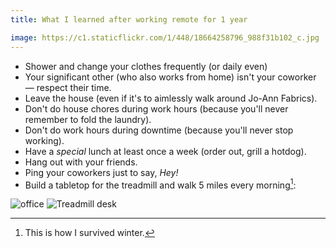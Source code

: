 ```yaml
---
title: What I learned after working remote for 1 year

image: https://c1.staticflickr.com/1/448/18664258796_988f31b102_c.jpg
---
```


- Shower and change your clothes frequently (or daily even)
- Your significant other (who also works from home) isn't your coworker &mdash; respect their time.
- Leave the house (even if it's to aimlessly walk around Jo-Ann Fabrics).
- Don't do house chores during work hours (because you'll never remember to fold the laundry).
- Don't do work hours during downtime (because you'll never stop working).
- Have a _special_ lunch at least once a week (order out, grill a hotdog).
- Hang out with your friends.
- Ping your coworkers just to say, _Hey!_
- Build a tabletop for the treadmill and walk 5 miles every morning[^1]:

<div class="photos">
<img src="https://c1.staticflickr.com/1/448/18664258796_988f31b102_c.jpg" alt="office" class="img-tall">
<img src="https://c1.staticflickr.com/1/497/18504173480_fbb625a911_b.jpg" alt="Treadmill desk" class="img-wide">
</div>

[^1]: This is how I survived winter.
